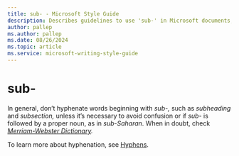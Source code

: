 ```yaml
---
title: sub- - Microsoft Style Guide
description: Describes guidelines to use 'sub-' in Microsoft documents, and provides a link to learn more about hyphenation.
author: pallep
ms.author: pallep
ms.date: 08/26/2024
ms.topic: article
ms.service: microsoft-writing-style-guide
---
```


# sub-

In general, don’t hyphenate words beginning with *sub-,* such as *subheading* and *subsection,* unless it’s necessary to avoid confusion or if *sub-* is followed by a proper noun, as in *sub-Saharan*. When in doubt, check *[Merriam-Webster Dictionary](https://merriam-webster.com/).*

To learn more about hyphenation, see [Hyphens](~/punctuation/dashes-hyphens/hyphens.md).
